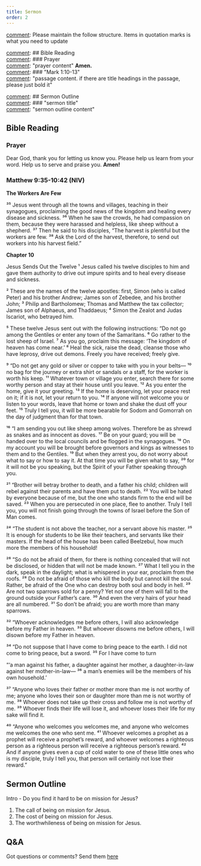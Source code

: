 ```yaml
---
title: Sermon 
order: 2
---
```


[comment]: Please maintain the follow structure. Items in quotation marks is what you need to update

[comment]: ## Bible Reading  
[comment]: ### Prayer  
[comment]: "prayer content"  **Amen.**  
[comment]:  ### "Mark 1:10-13"  
[comment]: "passage content. if there are title headings in the passage, please just bold it"  

[comment]: ## Sermon Outline  
[comment]: ### "sermon title"  
[comment]: "sermon outline content"  

[comment]: ------------------------------------------------------------------------------------
## Bible Reading
### Prayer
Dear God, thank you for letting us know you. Please help us learn from your word. Help us to serve and praise you. **Amen!**

### Matthew 9:35-10:42 (NIV) 

**The Workers Are Few**

³⁵ Jesus went through all the towns and villages, teaching in their synagogues, proclaiming the good news of the kingdom and healing every disease and sickness. ³⁶ When he saw the crowds, he had compassion on them, because they were harassed and helpless, like sheep without a shepherd. ³⁷ Then he said to his disciples, “The harvest is plentiful but the workers are few. ³⁸ Ask the Lord of the harvest, therefore, to send out workers into his harvest field.”

**Chapter 10**

Jesus Sends Out the Twelve
¹ Jesus called his twelve disciples to him and gave them authority to drive out impure spirits and to heal every disease and sickness.

² These are the names of the twelve apostles: first, Simon (who is called Peter) and his brother Andrew; James son of Zebedee, and his brother John; ³ Philip and Bartholomew; Thomas and Matthew the tax collector; James son of Alphaeus, and Thaddaeus; ⁴ Simon the Zealot and Judas Iscariot, who betrayed him.

⁵ These twelve Jesus sent out with the following instructions: “Do not go among the Gentiles or enter any town of the Samaritans. ⁶ Go rather to the lost sheep of Israel. ⁷ As you go, proclaim this message: ‘The kingdom of heaven has come near.’ ⁸ Heal the sick, raise the dead, cleanse those who have leprosy, drive out demons. Freely you have received; freely give.

⁹ “Do not get any gold or silver or copper to take with you in your belts— ¹⁰ no bag for the journey or extra shirt or sandals or a staff, for the worker is worth his keep. ¹¹ Whatever town or village you enter, search there for some worthy person and stay at their house until you leave. ¹² As you enter the home, give it your greeting. ¹³ If the home is deserving, let your peace rest on it; if it is not, let your return to you. ¹⁴ If anyone will not welcome you or listen to your words, leave that home or town and shake the dust off your feet. ¹⁵ Truly I tell you, it will be more bearable for Sodom and Gomorrah on the day of judgment than for that town.

¹⁶ “I am sending you out like sheep among wolves. Therefore be as shrewd as snakes and as innocent as doves. ¹⁷ Be on your guard; you will be handed over to the local councils and be flogged in the synagogues. ¹⁸ On my account you will be brought before governors and kings as witnesses to them and to the Gentiles. ¹⁹ But when they arrest you, do not worry about what to say or how to say it. At that time you will be given what to say, ²⁰ for it will not be you speaking, but the Spirit of your Father speaking through you.

²¹ “Brother will betray brother to death, and a father his child; children will rebel against their parents and have them put to death. ²² You will be hated by everyone because of me, but the one who stands firm to the end will be saved. ²³ When you are persecuted in one place, flee to another. Truly I tell you, you will not finish going through the towns of Israel before the Son of Man comes.

²⁴ “The student is not above the teacher, nor a servant above his master. ²⁵ It is enough for students to be like their teachers, and servants like their masters. If the head of the house has been called Beelzebul, how much more the members of his household!

²⁶ “So do not be afraid of them, for there is nothing concealed that will not be disclosed, or hidden that will not be made known. ²⁷ What I tell you in the dark, speak in the daylight; what is whispered in your ear, proclaim from the roofs. ²⁸ Do not be afraid of those who kill the body but cannot kill the soul. Rather, be afraid of the One who can destroy both soul and body in hell. ²⁹ Are not two sparrows sold for a penny? Yet not one of them will fall to the ground outside your Father’s care. ³⁰ And even the very hairs of your head are all numbered. ³¹ So don’t be afraid; you are worth more than many sparrows.

³² “Whoever acknowledges me before others, I will also acknowledge before my Father in heaven. ³³ But whoever disowns me before others, I will disown before my Father in heaven.

³⁴ “Do not suppose that I have come to bring peace to the earth. I did not come to bring peace, but a sword. ³⁵ For I have come to turn

“‘a man against his father,
a daughter against her mother,
a daughter-in-law against her mother-in-law—
³⁶ a man’s enemies will be the members of his own household.’ 

³⁷ “Anyone who loves their father or mother more than me is not worthy of me; anyone who loves their son or daughter more than me is not worthy of me. ³⁸ Whoever does not take up their cross and follow me is not worthy of me. ³⁹ Whoever finds their life will lose it, and whoever loses their life for my sake will find it.

⁴⁰ “Anyone who welcomes you welcomes me, and anyone who welcomes me welcomes the one who sent me. ⁴¹ Whoever welcomes a prophet as a prophet will receive a prophet’s reward, and whoever welcomes a righteous person as a righteous person will receive a righteous person’s reward. ⁴² And if anyone gives even a cup of cold water to one of these little ones who is my disciple, truly I tell you, that person will certainly not lose their reward.”


## Sermon Outline

Intro - Do you find it hard to be on mission for Jesus? 

1. The call of being on mission for Jesus.
2. The cost of being on mission for Jesus.
3. The worthwhileness of being on mission for Jesus.

## Q&A
Got questions or comments? Send them [here](https://tinyurl.com/SGHACQuestionsAnswers)
